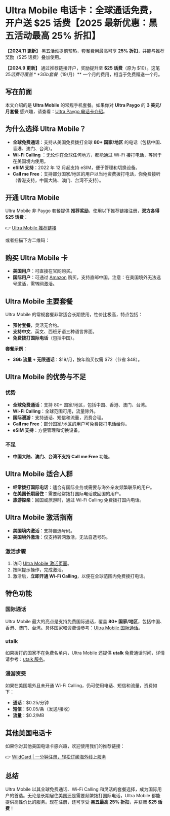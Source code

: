 # Ultra Mobile 电话卡：全球通话免费，开户送 $25 话费【2025 最新优惠：黑五活动最高 25% 折扣】

**【2024.11 更新】** 黑五活动提前预热，套餐费用最高可享 **25% 折扣**，并能与推荐奖励（$25 话费）叠加使用。

**【2024.9 更新】** 通过推荐链接开户，奖励提升至 **$25 话费**（原为 $10）。这笔 $25 话费可覆盖 **3Gb 套餐（$19/月）** 一个月的费用，相当于免费赠送一个月。

## 写在前面

本文介绍的是 **Ultra Mobile** 的常规手机套餐。如果你对 **Ultra Paygo** 的 **3 美元/月套餐** 感兴趣，请查看：[Ultra Paygo 电话卡介绍](https://example.com/ultra-paygo-review)。

## 为什么选择 Ultra Mobile？

- **全球免费通话**：支持从美国免费拨打全球 **80+ 国家/地区** 的电话（包括中国、香港、澳门、台湾）。
- **Wi-Fi Calling** ：无论你在全球任何地方，都能通过 Wi-Fi 接打电话，等同于在美国境内使用。
- **eSIM 支持**：2022 年 12 月起支持 eSIM，便于管理和切换设备。
- **Call me Free**：支持部分国家/地区的用户以当地资费拨打电话，你免费接听（香港支持，中国大陆、澳门、台湾不支持）。

## 开通 Ultra Mobile

Ultra Mobile 非 Paygo 套餐提供 **推荐奖励**，使用以下推荐链接注册，**双方各得 $25 话费**：

👉 [Ultra Mobile 推荐链接](https://example.com/ultra-referral)

或者扫描下方二维码：



## 购买 Ultra Mobile 卡

- **美国用户**：可直接在官网购买。
- **国际用户**：可通过 [Amazon](https://www.amazon.com/dp/B08XB2Y735) 购买，支持直邮中国。注意：在美国境外无法选号激活，需转网激活。

## Ultra Mobile 主要套餐

Ultra Mobile 的常规套餐非常适合长期使用，性价比极高，特点包括：

- **预付套餐**，灵活无合约。
- **支持中文**、英文、西班牙语三种语言界面。
- **免费拨打国际电话**（包括中国）。

**套餐示例**：
- **3Gb 流量 + 无限通话**：$19/月，按年购买仅需 $72（节省 $48）。

## Ultra Mobile 的优势与不足

### 优势
- **全球免费通话**：支持 80+ 国家/地区，包括中国、香港、澳门、台湾。
- **Wi-Fi Calling**：全球范围可用，流量除外。
- **国际漫游**：支持通话、短信和流量，资费合理。
- **Call me Free**：部分国家/地区的用户可免费拨打电话给你。
- **eSIM 支持**：方便管理和切换设备。

### 不足
- **中国大陆、澳门、台湾不支持 Call me Free** 功能。

## Ultra Mobile 适合人群

- **经常拨打国际电话**：适合有国际业务或需要与海外亲友频繁联系的用户。
- **在美国长期居住**：需要经常拨打国际电话或回国的用户。
- **旅游探亲**：回国或旅游时，通过 Wi-Fi Calling 免费拨打国内电话。

## Ultra Mobile 激活指南

- **美国境内激活**：支持自选号码。
- **美国境外激活**：仅支持转网激活，无法自选号码。

### 激活步骤
1. 访问 [Ultra Mobile 激活页面](https://my.ultramobile.com/activation/)。
2. 按照提示操作，完成激活。
3. 激活后，**立即开通 Wi-Fi Calling**，以便在全球范围内免费接打电话。

## 特色功能

### 国际通话
Ultra Mobile 最大的亮点是支持免费国际通话，覆盖 **80+ 国家/地区**，包括中国、香港、澳门、台湾。具体国家和资费请参考：[Ultra Mobile 国际通话](https://www.ultramobile.com/zh/international-calling)。

### utalk
如果拨打的国家不在免费名单内，Ultra Mobile 还提供 **utalk** 免费通话时间，详情请参考：[utalk 服务](https://www.ultramobile.com/zh/utalk/)。

### 漫游资费
如果在美国境外且未开通 Wi-Fi Calling，仍可使用电话、短信和流量，资费如下：
- **通话**：$0.25/分钟
- **短信**：$0.05/条（发送/接收）
- **流量**：$0.2/MB

## 其他美国电话卡

如果你对其他美国电话卡感兴趣，欢迎使用我们的推荐链接：

👉 [WildCard | 一分钟注册，轻松订阅海外线上服务](https://bbtdd.com/WildCard)

## 总结

Ultra Mobile 以其全球免费通话、Wi-Fi Calling 和灵活的套餐选择，成为国际用户的首选。无论是长期居住美国还是需要频繁拨打国际电话，Ultra Mobile 都能提供高性价比的服务。现在注册，还可享受 **黑五最高 25% 折扣**，并获赠 **$25 话费**！